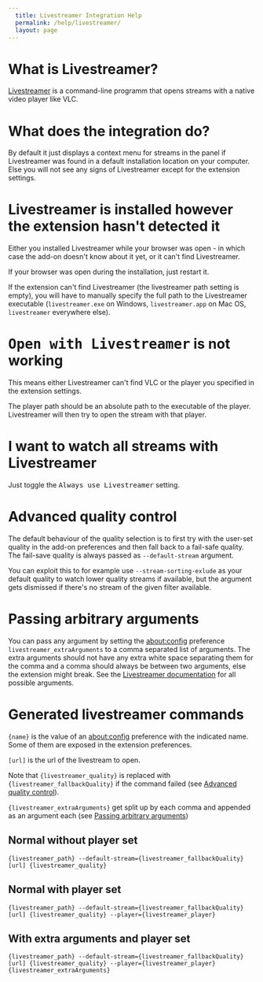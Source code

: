 ```yaml
---
  title: Livestreamer Integration Help
  permalink: /help/livestreamer/
  layout: page
---
```

# What is Livestreamer?
[Livestreamer](http://livestreamer.io) is a command-line programm that opens
streams with a native video player like VLC.

# What does the integration do?
By default it just displays a context menu for streams in the panel if
Livestreamer was found in a default installation location on your computer.
Else you will not see any signs of Livestreamer except for the extension
settings.

# Livestreamer is installed however the extension hasn't detected it
Either you installed Livestreamer while your browser was open - in which case
the add-on doesn't know about it yet, or it can't find Livestreamer.

If your browser was open during the installation, just restart it.

If the extension can't find Livestreamer (the livestreamer path setting is empty),
you will have to manually specify the full path to the Livestreamer executable
(`livestreamer.exe` on Windows, `livestreamer.app` on Mac OS, `livestreamer` everywhere else).

# <samp>Open with Livestreamer</samp> is not working
This means either Livestreamer can't find VLC or the player you specified in the
extension settings.

The player path should be an absolute path to the executable of the player.
Livestreamer will then try to open the stream with that player.

# I want to watch all streams with Livestreamer
Just toggle the <samp>Always use Livestreamer</samp> setting.

# Advanced quality control
The default behaviour of the quality selection is to first try with the user-set
quality in the add-on preferences and then fall back to a fail-safe quality.
The fail-save quality is always passed as `--default-stream` argument.

You can exploit this to for example use `--stream-sorting-exlude` as your
default quality to watch lower quality streams if available, but the argument
gets dismissed if there's no stream of the given filter available.

# Passing arbitrary arguments
You can pass any argument by setting the [about:config](/aboutconfig) preference
`livestreamer_extraArguments` to a comma separated list of arguments. The extra
arguments should not have any extra white space separating them for the comma
and a comma should always be between two arguments, else the extension might
break. See the [Livestreamer documentation](http://docs.livestreamer.io/cli.html#command-line-usage)
for all possible arguments.

# Generated livestreamer commands
`{name}` is the value of an [about:config](/aboutconfig) preference with the
indicated name. Some of them are exposed in the extension preferences.

`[url]` is the url of the livestream to open.

Note that `{livestreamer_quality}` is replaced with `{livestreamer_fallbackQuality}`
if the command failed (see [Advanced quality control](#advanced-quality-control)).

`{livestreamer_extraArguments}` get split up by each comma and appended as an
argument each (see [Passing arbitrary arguments](#passing-arbitrary-arguments))

## Normal without player set

    {livestreamer_path} --default-stream={livestreamer_fallbackQuality} [url] {livestreamer_quality}

## Normal with player set

    {livestreamer_path} --default-stream={livestreamer_fallbackQuality} [url] {livestreamer_quality} --player={livestreamer_player}

## With extra arguments and player set

    {livestreamer_path} --default-stream={livestreamer_fallbackQuality} [url] {livestreamer_quality} --player={livestreamer_player} {livestreamer_extraArguments}

